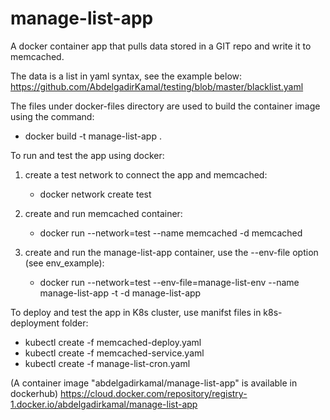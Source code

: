 # manage-list-app
A docker container app that pulls data stored in a GIT repo and write it to memcached. 

The data is a list in yaml syntax, see the example below:
  https://github.com/AbdelgadirKamal/testing/blob/master/blacklist.yaml

The files under docker-files directory are used to build the container image using the command:
  - docker build -t manage-list-app .

To run and test the app using docker:
  1. create a test network to connect the app and memcached:
     - docker network create test
     
  2. create and run memcached container:
     - docker run --network=test --name memcached -d memcached
     
  3. create and run the manage-list-app container, use the --env-file option (see env_example):
     - docker run --network=test --env-file=manage-list-env --name manage-list-app -t -d manage-list-app
  
To deploy and test the app in K8s cluster, use manifst files in k8s-deployment folder:

  - kubectl create -f memcached-deploy.yaml
  - kubectl create -f memcached-service.yaml
  - kubectl create -f manage-list-cron.yaml

(A container image "abdelgadirkamal/manage-list-app" is available in dockerhub)
https://cloud.docker.com/repository/registry-1.docker.io/abdelgadirkamal/manage-list-app
